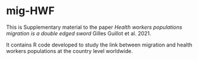 # mig-HWF
This is Supplementary material to the paper _Health workers populations migration is a double edged
sword_ Gilles Guillot et al. 2021.

It contains  R code developed to study the link between migration and health workers populations at the country level worldwide.
